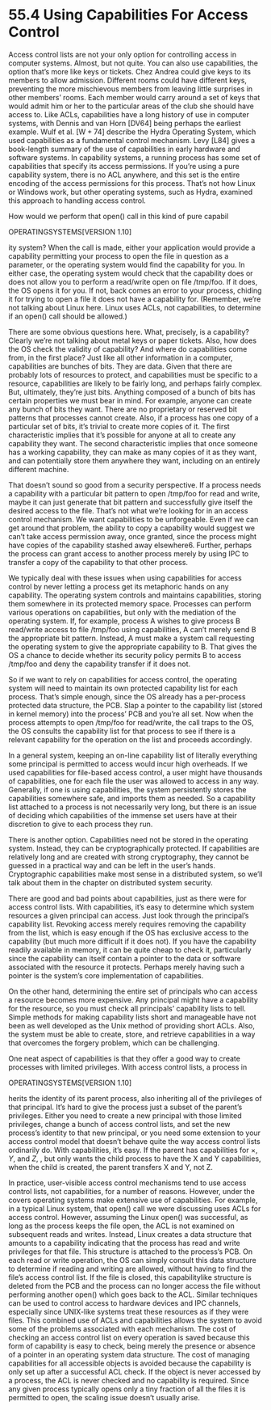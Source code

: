 # 55.4 Using Capabilities For Access Control  

Access control lists are not your only option for controlling access in computer systems. Almost, but not quite. You can also use capabilities, the option that’s more like keys or tickets. Chez Andrea could give keys to its members to allow admission. Different rooms could have different keys, preventing the more mischievous members from leaving little surprises in other members’ rooms. Each member would carry around a set of keys that would admit him or her to the particular areas of the club she should have access to. Like ACLs, capabilities have a long history of use in computer systems, with Dennis and van Horn [DV64] being perhaps the earliest example. Wulf et al. $[ \mathsf { W } + 7 4 ]$ describe the Hydra Operating System, which used capabilities as a fundamental control mechanism. Levy [L84] gives a book-length summary of the use of capabilities in early hardware and software systems. In capability systems, a running process has some set of capabilities that specify its access permissions. If you’re using a pure capability system, there is no ACL anywhere, and this set is the entire encoding of the access permissions for this process. That’s not how Linux or Windows work, but other operating systems, such as Hydra, examined this approach to handling access control.  

How would we perform that open() call in this kind of pure capabil  

OPERATINGSYSTEMS[VERSION 1.10]  

ity system? When the call is made, either your application would provide a capability permitting your process to open the file in question as a parameter, or the operating system would find the capability for you. In either case, the operating system would check that the capability does or does not allow you to perform a read/write open on file /tmp/foo. If it does, the OS opens it for you. If not, back comes an error to your process, chiding it for trying to open a file it does not have a capability for. (Remember, we’re not talking about Linux here. Linux uses ACLs, not capabilities, to determine if an open() call should be allowed.)  

There are some obvious questions here. What, precisely, is a capability? Clearly we’re not talking about metal keys or paper tickets. Also, how does the OS check the validity of capability? And where do capabilities come from, in the first place? Just like all other information in a computer, capabilities are bunches of bits. They are data. Given that there are probably lots of resources to protect, and capabilities must be specific to a resource, capabilities are likely to be fairly long, and perhaps fairly complex. But, ultimately, they’re just bits. Anything composed of a bunch of bits has certain properties we must bear in mind. For example, anyone can create any bunch of bits they want. There are no proprietary or reserved bit patterns that processes cannot create. Also, if a process has one copy of a particular set of bits, it’s trivial to create more copies of it. The first characteristic implies that it’s possible for anyone at all to create any capability they want. The second characteristic implies that once someone has a working capability, they can make as many copies of it as they want, and can potentially store them anywhere they want, including on an entirely different machine.  

That doesn’t sound so good from a security perspective. If a process needs a capability with a particular bit pattern to open /tmp/foo for read and write, maybe it can just generate that bit pattern and successfully give itself the desired access to the file. That’s not what we’re looking for in an access control mechanism. We want capabilities to be unforgeable. Even if we can get around that problem, the ability to copy a capability would suggest we can’t take access permission away, once granted, since the process might have copies of the capability stashed away elsewhere6. Further, perhaps the process can grant access to another process merely by using IPC to transfer a copy of the capability to that other process.  

We typically deal with these issues when using capabilities for access control by never letting a process get its metaphoric hands on any capability. The operating system controls and maintains capabilities, storing them somewhere in its protected memory space. Processes can perform various operations on capabilities, but only with the mediation of the operating system. If, for example, process A wishes to give process B read/write access to file /tmp/foo using capabilities, A can’t merely send B the appropriate bit pattern. Instead, A must make a system call requesting the operating system to give the appropriate capability to B. That gives the OS a chance to decide whether its security policy permits B to access /tmp/foo and deny the capability transfer if it does not.  

So if we want to rely on capabilities for access control, the operating system will need to maintain its own protected capability list for each process. That’s simple enough, since the OS already has a per-process protected data structure, the PCB. Slap a pointer to the capability list (stored in kernel memory) into the process’ PCB and you’re all set. Now when the process attempts to open /tmp/foo for read/write, the call traps to the OS, the OS consults the capability list for that process to see if there is a relevant capability for the operation on the list and proceeds accordingly.  

In a general system, keeping an on-line capability list of literally everything some principal is permitted to access would incur high overheads. If we used capabilities for file-based access control, a user might have thousands of capabilities, one for each file the user was allowed to access in any way. Generally, if one is using capabilities, the system persistently stores the capabilities somewhere safe, and imports them as needed. So a capability list attached to a process is not necessarily very long, but there is an issue of deciding which capabilities of the immense set users have at their discretion to give to each process they run.  

There is another option. Capabilities need not be stored in the operating system. Instead, they can be cryptographically protected. If capabilities are relatively long and are created with strong cryptography, they cannot be guessed in a practical way and can be left in the user’s hands. Cryptographic capabilities make most sense in a distributed system, so we’ll talk about them in the chapter on distributed system security.  

There are good and bad points about capabilities, just as there were for access control lists. With capabilities, it’s easy to determine which system resources a given principal can access. Just look through the principal’s capability list. Revoking access merely requires removing the capability from the list, which is easy enough if the OS has exclusive access to the capability (but much more difficult if it does not). If you have the capability readily available in memory, it can be quite cheap to check it, particularly since the capability can itself contain a pointer to the data or software associated with the resource it protects. Perhaps merely having such a pointer is the system’s core implementation of capabilities.  

On the other hand, determining the entire set of principals who can access a resource becomes more expensive. Any principal might have a capability for the resource, so you must check all principals’ capability lists to tell. Simple methods for making capability lists short and manageable have not been as well developed as the Unix method of providing short ACLs. Also, the system must be able to create, store, and retrieve capabilities in a way that overcomes the forgery problem, which can be challenging.  

One neat aspect of capabilities is that they offer a good way to create processes with limited privileges. With access control lists, a process in  

OPERATINGSYSTEMS[VERSION 1.10]  

herits the identity of its parent process, also inheriting all of the privileges of that principal. It’s hard to give the process just a subset of the parent’s privileges. Either you need to create a new principal with those limited privileges, change a bunch of access control lists, and set the new process’s identity to that new principal, or you need some extension to your access control model that doesn’t behave quite the way access control lists ordinarily do. With capabilities, it’s easy. If the parent has capabilities for $\times , \Upsilon ,$ and $Z ,$ , but only wants the child process to have the X and Y capabilities, when the child is created, the parent transfers X and Y, not Z.  

In practice, user-visible access control mechanisms tend to use access control lists, not capabilities, for a number of reasons. However, under the covers operating systems make extensive use of capabilities. For example, in a typical Linux system, that open() call we were discussing uses ACLs for access control. However, assuming the Linux open() was successful, as long as the process keeps the file open, the ACL is not examined on subsequent reads and writes. Instead, Linux creates a data structure that amounts to a capability indicating that the process has read and write privileges for that file. This structure is attached to the process’s PCB. On each read or write operation, the OS can simply consult this data structure to determine if reading and writing are allowed, without having to find the file’s access control list. If the file is closed, this capabilitylike structure is deleted from the PCB and the process can no longer access the file without performing another open() which goes back to the ACL. Similar techniques can be used to control access to hardware devices and IPC channels, especially since UNIX-like systems treat these resources as if they were files. This combined use of ACLs and capabilities allows the system to avoid some of the problems associated with each mechanism. The cost of checking an access control list on every operation is saved because this form of capability is easy to check, being merely the presence or absence of a pointer in an operating system data structure. The cost of managing capabilities for all accessible objects is avoided because the capability is only set up after a successful ACL check. If the object is never accessed by a process, the ACL is never checked and no capability is required. Since any given process typically opens only a tiny fraction of all the files it is permitted to open, the scaling issue doesn’t usually arise.  


